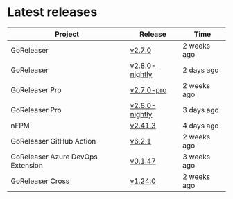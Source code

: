 # Latest releases

| Project                           | Release                                                                                         | Time        |
| --------------------------------- | ----------------------------------------------------------------------------------------------- | ----------- |
| GoReleaser | [v2.7.0](https://github.com/goreleaser/goreleaser/releases/tag/v2.7.0) | 2 weeks ago |
| GoReleaser | [v2.8.0-nightly](https://github.com/goreleaser/goreleaser/releases/tag/nightly) | 2 days ago |
| GoReleaser Pro | [v2.7.0-pro](https://github.com/goreleaser/goreleaser-pro/releases/tag/v2.7.0-pro) | 2 weeks ago |
| GoReleaser Pro | [v2.8.0-nightly](https://github.com/goreleaser/goreleaser-pro/releases/tag/nightly) | 3 days ago |
| nFPM | [v2.41.3](https://github.com/goreleaser/nfpm/releases/tag/v2.41.3) | 4 days ago |
| GoReleaser GitHub Action | [v6.2.1](https://github.com/goreleaser/goreleaser-action/releases/tag/v6.2.1) | 2 weeks ago |
| GoReleaser Azure DevOps Extension | [v0.1.47](https://github.com/goreleaser/goreleaser-azure-devops-extension/releases/tag/v0.1.47) | 3 weeks ago |
| GoReleaser Cross | [v1.24.0](https://github.com/goreleaser/goreleaser-cross/releases/tag/v1.24.0) | 2 weeks ago |
